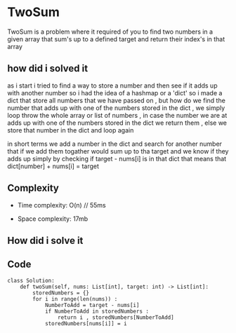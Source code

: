    
# TwoSum
TwoSum is a problem where it required of you to find two numbers in a given array that sum's up to a defined target and return their index's in that array 

## how did i solved it
as i start i tried to find a way to store a number and then see if it adds up with another number so i had the idea of a hashmap or a 'dict' so i made a dict that store all numbers that we have passed on , 
but how do we find the number that adds up with one of the numbers stored in the dict , 
we simply loop throw the whole array or list of numbers , in case the number we are at adds up with one of the numbers stored in the dict we return them , else we store that number in the dict and loop again 

in short terms we add a number in the dict and search for another number that if we add them togather would sum up to tha target and we know if they adds up simply by checking if target - nums[i] is in that dict that means that dict[number] + nums[i] = target 

## Complexity
- Time complexity:
O(n) // 55ms

- Space complexity:
17mb
## How did i solve it 


## Code
```
class Solution:
    def twoSum(self, nums: List[int], target: int) -> List[int]:
        storedNumbers = {}
        for i in range(len(nums)) :
            NumberToAdd = target - nums[i]
            if NumberToAdd in storedNumbers : 
                return i , storedNumbers[NumberToAdd]
            storedNumbers[nums[i]] = i
```

